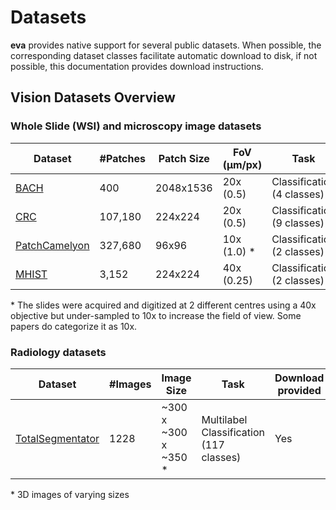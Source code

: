 # Datasets

**eva** provides native support for several public datasets. When possible, the corresponding dataset classes facilitate automatic download to disk, if not possible, this documentation provides download instructions.

## Vision Datasets Overview

### Whole Slide (WSI) and microscopy image datasets

| Dataset                            | #Patches | Patch Size | FoV (μm/px)  | Task                       | Cancer Type      |
|------------------------------------|----------|------------|--------------|----------------------------|------------------|
| [BACH](bach.md)                    | 400      | 2048x1536  | 20x (0.5)    | Classification (4 classes) | Breast           |
| [CRC](crc.md)                      | 107,180  | 224x224    | 20x (0.5)    | Classification (9 classes) | Colorectal       |
| [PatchCamelyon](patch_camelyon.md) | 327,680  | 96x96      | 10x (1.0) \* | Classification (2 classes) | Breast           |
| [MHIST](mhist.md)                  | 3,152    | 224x224    | 40x (0.25)   | Classification (2 classes) | Colorectal Polyp |

\* The slides were acquired and digitized at 2 different centres using a 40x objective but under-sampled to 10x to increase the field of view. Some papers do categorize it as 10x.


### Radiology datasets

| Dataset | #Images | Image Size | Task  | Download provided
|---|---|---|---|---|
| [TotalSegmentator](total_segmentator.md) | 1228 | ~300 x ~300 x ~350 \* |  Multilabel Classification (117 classes) | Yes |

\* 3D images of varying sizes
